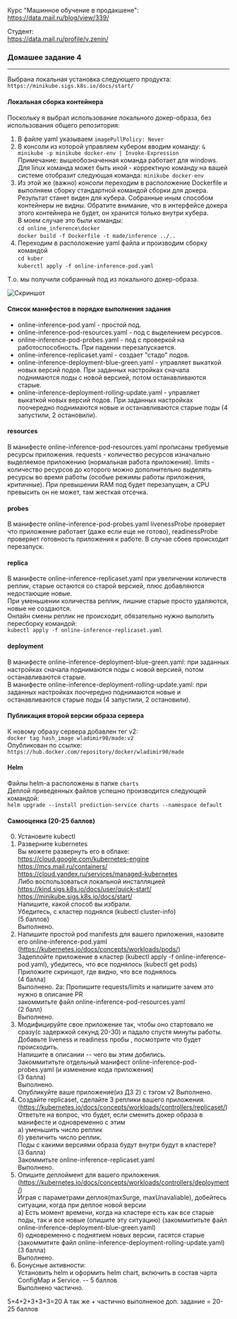 Курс "Машинное обучение в продакшене":  
https://data.mail.ru/blog/view/339/  
  
Студент:  
https://data.mail.ru/profile/v.zenin/  
  
### Домашее задание 4    
-----------
  
Выбрана локальная установка следующего продукта:  
```https://minikube.sigs.k8s.io/docs/start/```
  
#### Локальная сборка контейнера  
Поскольку я выбрал использование локального докер-образа, без использования общего репозитория:
1. В файле yaml указываем `imagePullPolicy: Never`  
2. В консоли из которой управляем кубером вводим команду: `& minikube -p minikube docker-env | Invoke-Expression`  
Примечание: вышеобозначенная команда работает для windows. Для linux команда может быть иной - корректную команду на вашей системе отобразит следующая команда: `minikube docker-env`  
3. Из этой же (важно) консоли переходим в расположение Dockerfile и выполняем сборку стандартной командой сборки для докера. Результат станет виден для кубера. Собранные иным способом контейнеры не видны. Обратите внимание, что в интерфейсе докера этого контейнера не будет, он хранится только внутри кубера.  
В моем случае это были команды:  
`cd online_inference\docker`  
`docker build -f Dockerfile -t made/inference ../..`   
4. Переходим в расположение yaml файла и производим сборку командой  
`cd kuber`  
`kuberctl apply -f online-inference-pod.yaml`  
  
Т.о. мы получили собранный под из локального докер-образа.  
  
![Скриншот](https://raw.githubusercontent.com/made-ml-in-prod-2021/vladimirzenin/homework4/kuber/pod1.png)  
  
#### Список манифестов в порядке выполнения задания
- online-inference-pod.yaml - простой под.  
- online-inference-pod-resources.yaml - под с выделением ресурсов.  
- online-inference-pod-probes.yaml - под с проверкой на работоспособность. При падении перезапускается.  
- online-inference-replicaset.yaml - создает "стадо" подов.  
- online-inference-deployment-blue-green.yaml - управляет выкаткой новых версий подов. При заданных настройках сначала поднимаются поды с новой версией, потом останавливаются старые.  
- online-inference-deployment-rolling-update.yaml - управляет выкаткой новых версий подов. При заданных настройках поочередно поднимаются новые и останавливаются старые поды (4 запустили, 2 остановили).  
  
#### resources  
В манифесте online-inference-pod-resources.yaml прописаны требуемые ресурсы приложения.
requests - количество ресурсов изначально выделяемое приложению (нормальная работа приложения).
limits - количество ресурсов до которого можно дополнительно выделять ресурсы во время работы (особые режимы работы приложения, критичные). При превышении RAM под будет перезапущен, а CPU превысить он не может, там жесткая отсечка.
  
#### probes  
В манифесте online-inference-pod-probes.yaml livenessProbe проверяет что приложение работает (даже если еще не готово), readinessProbe проверяет готовность приложения к работе. В случае сбоев происходит перезапуск.
  
#### replica
В манифесте online-inference-replicaset.yaml при увеличении количеств реплик, старые остаются со старой версией, плюс добавляются недостающие новые.  
При уменьшении количества реплик, лишние старые просто удаляются, новые не создаются.  
Онлайн смены реплик не происходит, обязательно нужно выполить пересборку командой:  
```kubectl apply -f online-inference-replicaset.yaml```  
  
#### deployment
В манифесте online-inference-deployment-blue-green.yaml: при заданных настройках сначала поднимаются поды с новой версией, потом останавливаются старые.  
В манифесте online-inference-deployment-rolling-update.yaml: при заданных настройках поочередно поднимаются новые и останавливаются старые поды (4 запустили, 2 остановили). 
  
#### Публикация второй версии образа сервера
К новому образу сервера добавлен тег v2:  
```docker tag hash_image wladimir90/made:v2```  
Опубликован по ссылке:  
```https://hub.docker.com/repository/docker/wladimir90/made```  
  
#### Helm  
Файлы helm-а расположены в папке ```charts```  
Деплой приведенных файлов успешно производится следующей командой:  
```helm upgrade --install prediction-service charts --namespace default```  

#### Самооценка (20-25 баллов)  
  
0. Установите kubectl  
1. Разверните kubernetes  
Вы можете развернуть его в облаке:  
https://cloud.google.com/kubernetes-engine  
https://mcs.mail.ru/containers/  
https://cloud.yandex.ru/services/managed-kubernetes  
Либо воспользоваться локальной инсталляцией  
https://kind.sigs.k8s.io/docs/user/quick-start/  
https://minikube.sigs.k8s.io/docs/start/  
Напишите, какой способ вы избрали.   
Убедитесь, с кластер поднялся (kubectl cluster-info)   
(5 баллов)  
Выполнено.  
2. Напишите простой pod manifests для вашего приложения, назовите его online-inference-pod.yaml (https://kubernetes.io/docs/concepts/workloads/pods/)  
Задеплойте приложение в кластер (kubectl apply -f online-inference-pod.yaml), убедитесь, что все поднялось (kubectl get pods)  
Приложите скриншот, где видно, что все поднялось  
(4 балла)  
Выполнено. 
2а: Пропишите requests/limits и напишите зачем это нужно в описание PR  
закоммитьте файл online-inference-pod-resources.yaml  
(2 балл)  
Выполнено.   
3. Модифицируйте свое приложение так, чтобы оно стартовало не сразу(с задержкой секунд 20-30) и падало спустя минуты работы.   
Добавьте liveness и readiness пробы , посмотрите что будет происходить.  
Напишите в описании -- чего вы этим добились.  
Закоммититьте отдельный манифест online-inference-pod-probes.yaml (и изменение кода приложения)  
(3 балла)  
Выполнено.  
Опубликуйте ваше приложение(из ДЗ 2) с тэгом v2
Выполнено.  
4. Создайте replicaset, сделайте 3 реплики вашего приложения. (https://kubernetes.io/docs/concepts/workloads/controllers/replicaset/)  
Ответьте на вопрос, что будет, если сменить докер образа в манифесте и одновременно с этим   
а) уменьшить число реплик  
б) увеличить число реплик.  
Поды с какими версиями образа будут внутри будут в кластере?  
(3 балла)  
Закоммитьте online-inference-replicaset.yaml  
Выполнено.  
5. Опишите деплоймент для вашего приложения.  (https://kubernetes.io/docs/concepts/workloads/controllers/deployment/)  
Играя с параметрами деплоя(maxSurge, maxUnavaliable), добейтесь ситуации, когда при деплое новой версии   
a) Есть момент времени, когда на кластере есть как все старые поды, так и все новые (опишите эту ситуацию) (закоммититьте файл online-inference-deployment-blue-green.yaml)  
б) одновременно с поднятием новых версии, гасятся старые (закоммитите файл online-inference-deployment-rolling-update.yaml)  
(3 балла)  
Выполнено.  
6. Бонусные активности:  
Установить helm и оформить helm chart, включить в состав чарта ConfigMap и Service. -- 5 баллов  
Выполнено частично.
  
5+4+2+3+3+3=20
А так же + частично выполненое доп. задание = 20-25 баллов
